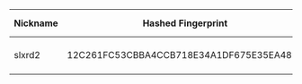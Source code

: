 | Nickname |  Hashed Fingerprint	| Or Addresses | Contact | Running | Flags | Last Seen | First Seen | Last Restarted | Advertised Bandwidth | Platform | Version | Version Status | Recommended Version | Verified hostnames | Exit policy |
|---|---|---|---|---|---|---|---|---|---|---|---|---|---|---|---|
|slxrd2 | 12C261FC53CBBA4CCB718E34A1DF675E35EA48F5 | ["177.106.195.30:9101","[2804:1e68:ca05:20f:be24:11ff:fec3:6f1f]:9101"] | slxrd2@proton.me | true | Running, V2Dir, Valid | 2025-09-27 00:00:00 | 2025-09-27 00:00:00 | 2025-09-26 21:44:34 | 0 | Tor 0.4.8.16 on Linux | 0.4.8.16 | recommended | true | N/A | ["reject *:*"]|
